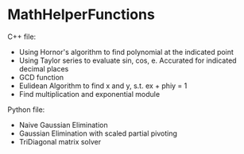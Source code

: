 # MathHelperFunctions
C++ file:
- Using Hornor's algorithm to find polynomial at the indicated point
- Using Taylor series to evaluate sin, cos, e. Accurated for indicated decimal places
- GCD function
- Eulidean Algorithm to find x and y, s.t. ex + phiy = 1
- Find multiplication and exponential module
    
Python file:
- Naive Gaussian Elimination
- Gaussian Elimination with scaled partial pivoting
- TriDiagonal matrix solver
